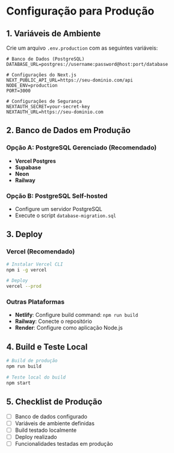 # Configuração para Produção

## 1. Variáveis de Ambiente

Crie um arquivo `.env.production` com as seguintes variáveis:

```env
# Banco de Dados (PostgreSQL)
DATABASE_URL=postgres://username:password@host:port/database

# Configurações do Next.js
NEXT_PUBLIC_API_URL=https://seu-dominio.com/api
NODE_ENV=production
PORT=3000

# Configurações de Segurança
NEXTAUTH_SECRET=your-secret-key
NEXTAUTH_URL=https://seu-dominio.com
```

## 2. Banco de Dados em Produção

### Opção A: PostgreSQL Gerenciado (Recomendado)
- **Vercel Postgres**
- **Supabase**
- **Neon**
- **Railway**

### Opção B: PostgreSQL Self-hosted
- Configure um servidor PostgreSQL
- Execute o script `database-migration.sql`

## 3. Deploy

### Vercel (Recomendado)
```bash
# Instalar Vercel CLI
npm i -g vercel

# Deploy
vercel --prod
```

### Outras Plataformas
- **Netlify**: Configure build command: `npm run build`
- **Railway**: Conecte o repositório
- **Render**: Configure como aplicação Node.js

## 4. Build e Teste Local

```bash
# Build de produção
npm run build

# Teste local do build
npm start
```

## 5. Checklist de Produção

- [ ] Banco de dados configurado
- [ ] Variáveis de ambiente definidas
- [ ] Build testado localmente
- [ ] Deploy realizado
- [ ] Funcionalidades testadas em produção 